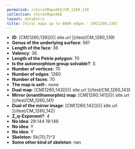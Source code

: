 ```yaml
--- 
 permalink: /chiralMaps6kE/CM_1260_139 
 collection: chiralMaps6kE
 layout: dataEntry
 title: Chiral maps up to 6000 edges - CM[1260;139]
---
```


- **ID**: [CM[1260;139]]({{ site.url }}/test/CM_1260_139)
- **Genus of the underlying surface**: 561
- **Length of the face**: 36
- **Valency**: 36
- **Length of the Petrie polygon**: 70
- **Is the automorphism group solvable?**: S
- **Number of vertices**: 70
- **Number of edges**: 1260
- **Number of faces**: 70
- **The map is self-**: none
- **Dual map**: [CM[1260;143]]({{ site.url }}/test/CM_1260_143)
- **Mirror (enantihomorphic) map**: [CM[1260;141]]({{ site.url }}/test/CM_1260_141)
- **Dual of the mirror image**: [CM[1260;142]]({{ site.url }}/test/CM_1260_142)
- **Z_q-Exponent?**: 4
- **No idea**:  29:144 19:146
- **No idea**: Y
- **No idea**: Y
- **Skeleton**: Sk(70;7)^3
- **Some other kind of skeleton**: nan
